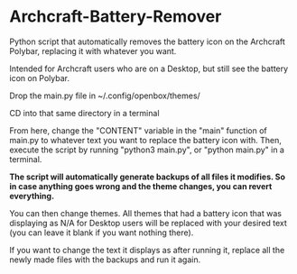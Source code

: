 # Archcraft-Battery-Remover
Python script that automatically removes the battery icon on the Archcraft Polybar, replacing it with whatever you want.

Intended for Archcraft users who are on a Desktop, but still see the battery icon on Polybar.

Drop the main.py file in ~/.config/openbox/themes/

CD into that same directory in a terminal

From here, change the "CONTENT" variable in the "main" function of main.py to whatever text you want to replace the battery icon with.
Then, execute the script by running "python3 main.py", or "python main.py" in a terminal.

**The script will automatically generate backups of all files it modifies. So in case anything goes wrong and the theme changes, you can revert everything.**

You can then change themes. All themes that had a battery icon that was displaying as N/A for Desktop users will be replaced with your desired text (you can leave it blank if you want nothing there).

If you want to change the text it displays as after running it, replace all the newly made files with the backups and run it again.
